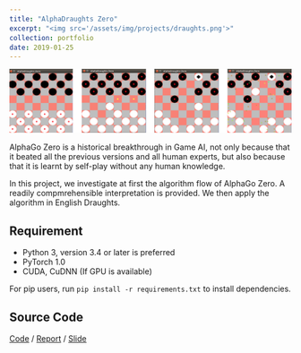 ```yaml
---
title: "AlphaDraughts Zero"
excerpt: "<img src='/assets/img/projects/draughts.png'>"
collection: portfolio
date: 2019-01-25
---
```


![Picture](/assets/img/projects/draughts.png)

AlphaGo Zero is a historical breakthrough in Game AI, not only because that it beated all the previous versions and all human experts, but also because that it is learnt by self-play without any human knowledge. 

In this project, we investigate at first the algorithm flow of AlphaGo Zero. A readily compmrehensible interpretation is provided. We then apply the algorithm in English Draughts.

## Requirement

* Python 3, version 3.4 or later is preferred
* PyTorch 1.0
* CUDA, CuDNN (If GPU is available)

For pip users, run `pip install -r requirements.txt` to install dependencies.

## Source Code

[Code](https://github.com/Tong-ZHAO/AlphaDraughts-Zero) / [Report](https://github.com/Tong-ZHAO/MVA_Courses_2018/blob/master/Reinforcement/Project/report.pdf) / [Slide](https://github.com/Tong-ZHAO/MVA_Courses_2018/blob/master/Reinforcement/Project/slide.pdf)
